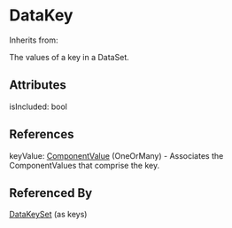 
# DataKey

Inherits from: [](..//.md)



The values of a key in a DataSet.

## Attributes

isIncluded: bool



## References

keyValue: [ComponentValue](../MetadataStructureDefinitions/ComponentValue.md) (OneOrMany) - Associates the ComponentValues that comprise the key.



## Referenced By

[DataKeySet](DataKeySet.md) (as keys)


